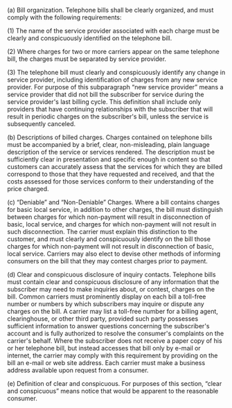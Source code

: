 (a) Bill organization. Telephone bills shall be clearly organized, and must comply with the following requirements:

(1) The name of the service provider associated with each charge must be clearly and conspicuously identified on the telephone bill.

(2) Where charges for two or more carriers appear on the same telephone bill, the charges must be separated by service provider.

(3) The telephone bill must clearly and conspicuously identify any change in service provider, including identification of charges from any new service provider. For purpose of this subparagraph “new service provider” means a service provider that did not bill the subscriber for service during the service provider's last billing cycle. This definition shall include only providers that have continuing relationships with the subscriber that will result in periodic charges on the subscriber's bill, unless the service is subsequently canceled.

(b) Descriptions of billed charges. Charges contained on telephone bills must be accompanied by a brief, clear, non-misleading, plain language description of the service or services rendered. The description must be sufficiently clear in presentation and specific enough in content so that customers can accurately assess that the services for which they are billed correspond to those that they have requested and received, and that the costs assessed for those services conform to their understanding of the price charged.

(c) “Deniable” and “Non-Deniable” Charges. Where a bill contains charges for basic local service, in addition to other charges, the bill must distinguish between charges for which non-payment will result in disconnection of basic, local service, and charges for which non-payment will not result in such disconnection. The carrier must explain this distinction to the customer, and must clearly and conspicuously identify on the bill those charges for which non-payment will not result in disconnection of basic, local service. Carriers may also elect to devise other methods of informing consumers on the bill that they may contest charges prior to payment.

(d) Clear and conspicuous disclosure of inquiry contacts. Telephone bills must contain clear and conspicuous disclosure of any information that the subscriber may need to make inquiries about, or contest, charges on the bill. Common carriers must prominently display on each bill a toll-free number or numbers by which subscribers may inquire or dispute any charges on the bill. A carrier may list a toll-free number for a billing agent, clearinghouse, or other third party, provided such party possesses sufficient information to answer questions concerning the subscriber's account and is fully authorized to resolve the consumer's complaints on the carrier's behalf. Where the subscriber does not receive a paper copy of his or her telephone bill, but instead accesses that bill only by e-mail or internet, the carrier may comply with this requirement by providing on the bill an e-mail or web site address. Each carrier must make a business address available upon request from a consumer.

(e) Definition of clear and conspicuous. For purposes of this section, “clear and conspicuous” means notice that would be apparent to the reasonable consumer.
              

